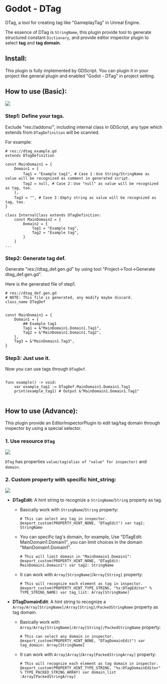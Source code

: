# Godot - DTag

DTag, a tool for creating tag like "GameplayTag" in Unreal Engine.

The essence of DTag is `StringName`, this plugin provide tool to generate structured constant `Dictionary`, and provide editor inspector plugin to select **tag** and **tag domain**.

## Install:

This plugin is fully implemented by GDScript. You can plugin it in your project like general plugin and enabled "Godot - DTag" in project setting.

## How to use (Basic):

![](.doc/Basic.gif)


### Step1: Define your tags.

Exclude "res://addons/", including internal class in GDScript, any type which extends from `DTagDefinition` will be scanned.

For example:
```GDScript
# res://dtag_example.gd
extends DTagDefinition

const MainDomain1 = {
	Domain1 = {
		Tag1 = "Example tag1", # Case 1：Use String/StringName as value will be recognized as comment in generated script.
		Tag2 = null, # Case 2：Use "null" as value will be recognized as tag, too.
	},
	Tag3 = "", # Case 3：Empty string as value will be recognized as tag, too.
}

class InternalClass extends DTagDefinition:
	const MainDomain2 = {
		Domain2 = {
			Tag1 = "Example tag",
			Tag2 = "Example tag",
		}
	}
...

```

### Step2: Generate tag def.

Generate "res://dtag_def.gen.gd" by using tool "Project->Tool->Generate dtag_def.gen.gd".

Here is the generated file of step1.
```GDScript
# res://dtag_def.gen.gd
# NOTE: This file is generated, any modify maybe discard.
class_name DTagDef


const MainDomain1 = {
	Domain1 = {
		## Example tag1
		Tag1 = &"MainDomain1.Domain1.Tag1",
		Tag2 = &"MainDomain1.Domain1.Tag2",
	},
	Tag3 = &"MainDomain1.Tag3",
}

```

### Step3: Just use it.

Now you can use tags through `DTagDef`.

```

func example() -> void:
	var example_tag1 := DTagDef.MainDomain1.Domain1.Tag1
	print(example_tag1) # Output &"MainDomain1.Domain1.Tag1"


```


## How to use (Advance):

This plugin provide an EditorInspectorPlugin to edit tag/tag domain through inspector by using a special selector.

### 1. Use resource `DTag`

![](.doc/DTag.gif)


`DTag` has properties `value/tag(alias of "value" for inspector)` and `domain`.


### 2. Custom property with specific hint_string:

![](.doc/Custom.gif)


- **DTagEdit**: A hint string to recognize a `StringName`/`String` property as tag.

	- Basically work with `StringName`/`String` property:

		```GDScript
		# This can select any tag in inspector.
		@export_custom(PROPERTY_HINT_NONE, "DTagEdit") var tag1: StringName
		```

	- You can specific tag's domain, for example, Use "DTagEdit: MainDomain1.Domain1", you can limit choices in the domain "MainDomain1.Domain1".

		``` GDScript
		# This will limit domain in "MainDomain1.Domain1":
		@export_custom(PROPERTY_HINT_NONE, "DTagEdit: MainDomain1.Domain1") var tag2: StringName
		```

    - It can work with `Array[StringName]`/`Array[String]` property:

		``` GDScript
		# This will recognize each element as tag in inspector.
		@export_custom(PROPERTY_HINT_TYPE_STRING, "%s:DTagEditor" % TYPE_STRING_NAME) var tag_list: Array[StringName]
		```

- **DTagDomainEdit**: A hint string to recognize a `Array/Array[StringName]/Array[String]/PackedStringName` property as tag domain.

	- Basically work with `Array/Array[StringName]/Array[String]/PackedStringName` property:

		```GDScript
		# This can select any domain in inspector.
		@export_custom(PROPERTY_HINT_NONE, "DTagDomainEdit") var tag_domain: Array[StringName]
		```

    - It can work with `Array[Array]`/`Array[PackedStringArray]` property:

		```GDScript
		# This will recognize each element as tag domain in inspector.
        @export_custom(PROPERTY_HINT_TYPE_STRING, "%s:DTagDomainEditor" % TYPE_PACKED_STRING_ARRAY) var domain_list :Array[PackedStringArray]
		```
